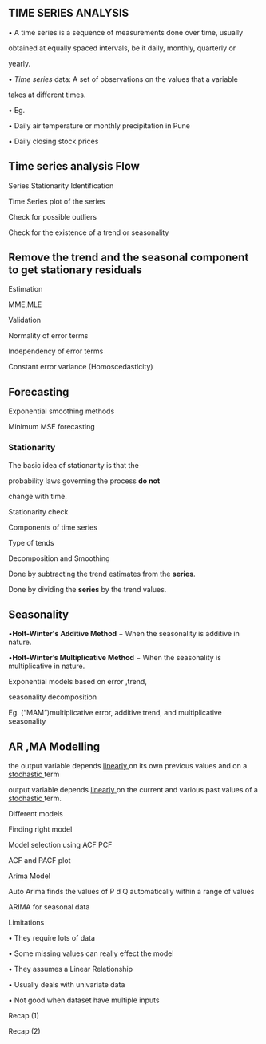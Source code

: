 <a name="br1"></a> 

## TIME SERIES ANALYSIS

• A time series is a sequence of measurements done over time, usually

obtained at equally spaced intervals, be it daily, monthly, quarterly or

yearly.

• *Time series* data: A set of observations on the values that a variable

takes at different times.

• Eg.

• Daily air temperature or monthly precipitation in Pune

• Daily closing stock prices



<a name="br2"></a> 

## Time series analysis Flow

Series Stationarity Identification

Time Series plot of the series

Check for possible outliers

Check for the existence of a trend or seasonality

## Remove the trend and the seasonal component to get **stationary** residuals

Estimation

MME,MLE

Validation

Normality of error terms

Independency of error terms

Constant error variance (Homoscedasticity)

## Forecasting

Exponential smoothing methods

Minimum MSE forecasting



<a name="br3"></a> 

### Stationarity

The basic idea of stationarity is that the

probability laws governing the process **do not**

change with time.



<a name="br4"></a> 

Stationarity check



<a name="br5"></a> 

Components of time series



<a name="br6"></a> 

Type of tends



<a name="br7"></a> 

Decomposition and Smoothing

Done by subtracting the trend estimates from the **series**.

Done by dividing the **series** by the trend values.



<a name="br8"></a> 

## Seasonality

•**Holt-Winter's Additive Method** − When the seasonality is additive in nature.

•**Holt-Winter’s Multiplicative Method** − When the seasonality is multiplicative in nature.



<a name="br9"></a> 

Exponential models based on error ,trend,

seasonality decomposition

Eg. (“MAM”)multiplicative error, additive trend, and multiplicative seasonality



<a name="br10"></a> 

## AR ,MA Modelling

the output variable depends [linearly](https://en.wikipedia.org/wiki/Linear_prediction)[ ](https://en.wikipedia.org/wiki/Linear_prediction)on its own previous values and on a [stochastic](https://en.wikipedia.org/wiki/Stochastic_variable)[ ](https://en.wikipedia.org/wiki/Stochastic_variable)term

output variable depends [linearly](https://en.wikipedia.org/wiki/Linear_prediction)[ ](https://en.wikipedia.org/wiki/Linear_prediction)on the current and various past values of a [stochastic](https://en.wikipedia.org/wiki/Stochastic)[ ](https://en.wikipedia.org/wiki/Stochastic)term.



<a name="br11"></a> 

Different models



<a name="br12"></a> 

Finding right model



<a name="br13"></a> 

Model selection using ACF PCF



<a name="br14"></a> 

ACF and PACF plot



<a name="br15"></a> 

Arima Model

Auto Arima finds the values of P d Q automatically within a range of values



<a name="br16"></a> 

ARIMA for seasonal data



<a name="br17"></a> 

Limitations

• They require lots of data

• Some missing values can really effect the model

• They assumes a Linear Relationship

• Usually deals with univariate data

• Not good when dataset have multiple inputs



<a name="br18"></a> 

Recap (1)



<a name="br19"></a> 

Recap (2)

